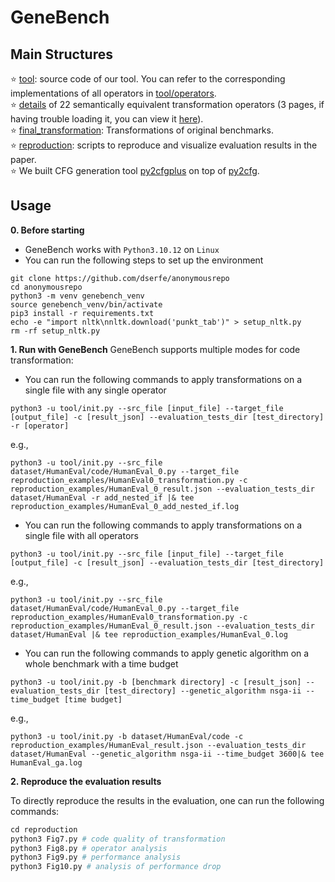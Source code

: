 # GeneBench

## Main Structures 
⭐️ [tool](tool/): source code of our tool. You can refer to the corresponding implementations of all operators in [tool/operators](tool/operators).   
⭐️ [details](operators.pdf) of 22 semantically equivalent transformation operators (3 pages, if having trouble loading it, you can view it [here](https://drive.google.com/file/d/1clxGcZ4fivTVM7-9hFkTMkly5ZsXqGt1/view?usp=sharing)).   
⭐️ [final_transformation](final_transformation/): Transformations of original benchmarks.  
⭐️ [reproduction](reproduction/): scripts to reproduce and visualize evaluation results in the paper.  
⭐️ We built CFG generation tool [py2cfgplus](https://github.com/dserfe/anonymousrepo/tree/main/tool/metrics/py2cfgPlus/py2cfgPlus) on top of [py2cfg](https://py2cfg.readthedocs.io/en/latest/).

## Usage

**0. Before starting**
- GeneBench works with `Python3.10.12` on `Linux`
- You can run the following steps to set up the environment
```
git clone https://github.com/dserfe/anonymousrepo
cd anonymousrepo
python3 -m venv genebench_venv
source genebench_venv/bin/activate
pip3 install -r requirements.txt
echo -e "import nltk\nnltk.download('punkt_tab')" > setup_nltk.py
rm -rf setup_nltk.py
```

**1. Run with GeneBench**
GeneBench supports multiple modes for code transformation:

- You can run the following commands to apply transformations on a single file with any single operator  
```
python3 -u tool/init.py --src_file [input_file] --target_file [output_file] -c [result_json] --evaluation_tests_dir [test_directory] -r [operator]
```
e.g., 
```
python3 -u tool/init.py --src_file dataset/HumanEval/code/HumanEval_0.py --target_file reproduction_examples/HumanEval0_transformation.py -c reproduction_examples/HumanEval_0_result.json --evaluation_tests_dir dataset/HumanEval -r add_nested_if |& tee reproduction_examples/HumanEval_0_add_nested_if.log
```

- You can run the following commands to apply transformations on a single file with all operators  
```
python3 -u tool/init.py --src_file [input_file] --target_file [output_file] -c [result_json] --evaluation_tests_dir [test_directory]
```
e.g., 
```
python3 -u tool/init.py --src_file dataset/HumanEval/code/HumanEval_0.py --target_file reproduction_examples/HumanEval0_transformation.py -c reproduction_examples/HumanEval_0_result.json --evaluation_tests_dir dataset/HumanEval |& tee reproduction_examples/HumanEval_0.log
```

- You can run the following commands to apply genetic algorithm on a whole benchmark with a time budget
```
python3 -u tool/init.py -b [benchmark directory] -c [result_json] --evaluation_tests_dir [test_directory] --genetic_algorithm nsga-ii --time_budget [time budget]
```
e.g.,
```
python3 -u tool/init.py -b dataset/HumanEval/code -c reproduction_examples/HumanEval_result.json --evaluation_tests_dir dataset/HumanEval --genetic_algorithm nsga-ii --time_budget 3600|& tee HumanEval_ga.log
```

**2. Reproduce the evaluation results**

To directly reproduce the results in the evaluation, one can run the following commands:
```python
cd reproduction
python3 Fig7.py # code quality of transformation
python3 Fig8.py # operator analysis
python3 Fig9.py # performance analysis
python3 Fig10.py # analysis of performance drop
```